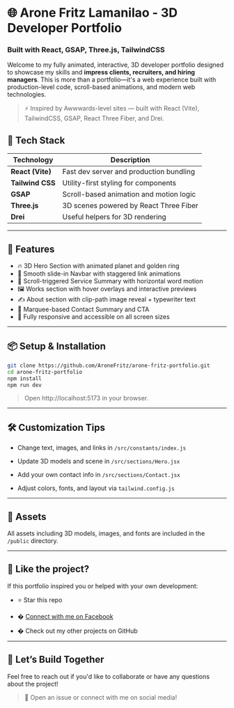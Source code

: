 # 🌐 Arone Fritz Lamanilao - 3D Developer Portfolio

### Built with React, GSAP, Three.js, TailwindCSS

Welcome to my fully animated, interactive, 3D developer portfolio designed to showcase my skills and **impress clients, recruiters, and hiring managers**. This is more than a portfolio—it's a web experience built with production-level code, scroll-based animations, and modern web technologies.

> ⚡ Inspired by Awwwards-level sites — built with React (Vite), TailwindCSS, GSAP, React Three Fiber, and Drei.


## 🚀 Tech Stack

| Technology       | Description                             |
| ---------------- | --------------------------------------- |
| **React (Vite)** | Fast dev server and production bundling |
| **Tailwind CSS** | Utility-first styling for components    |
| **GSAP**         | Scroll-based animation and motion logic |
| **Three.js**     | 3D scenes powered by React Three Fiber  |
| **Drei**         | Useful helpers for 3D rendering         |

---

## 📁 Features

- 🔥 3D Hero Section with animated planet and golden ring
- 🧩 Smooth slide-in Navbar with staggered link animations
- 🎯 Scroll-triggered Service Summary with horizontal word motion
- 🖼️ Works section with hover overlays and interactive previews
- ✍️ About section with clip-path image reveal + typewriter text
- 🏁 Marquee-based Contact Summary and CTA
- 💼 Fully responsive and accessible on all screen sizes

---

## 📦 Setup & Installation

```bash
git clone https://github.com/AroneFritz/arone-fritz-portfolio.git
cd arone-fritz-portfolio
npm install
npm run dev
```

> Open http://localhost:5173 in your browser.

---

## 🛠️ Customization Tips

- Change text, images, and links in `/src/constants/index.js`

- Update 3D models and scene in `/src/sections/Hero.jsx`

- Add your own contact info in `/src/sections/Contact.jsx`

- Adjust colors, fonts, and layout via `tailwind.config.js`

---

## 🔗 Assets

All assets including 3D models, images, and fonts are included in the `/public` directory.

---

## 📣 Like the project?

If this portfolio inspired you or helped with your own development:

- ⭐ Star this repo

- � [Connect with me on Facebook](https://www.facebook.com/arone.lamanilao/)

- � Check out my other projects on GitHub

---

## 🤝 Let’s Build Together

Feel free to reach out if you'd like to collaborate or have any questions about the project!

> 📩 Open an issue or connect with me on social media!

